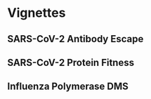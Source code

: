 # Vignettes

## SARS-CoV-2 Antibody Escape

## SARS-CoV-2 Protein Fitness

## Influenza Polymerase DMS

